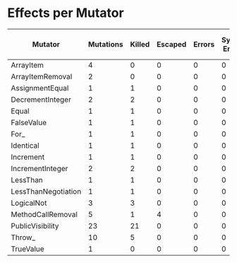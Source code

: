 # Effects per Mutator

| Mutator             | Mutations | Killed | Escaped | Errors | Syntax Errors | Timed Out | Skipped | Ignored | MSI (%s) | Covered MSI (%s) |
| ------------------- | --------- | ------ | ------- | ------ | ------------- | --------- | ------- | ------- | -------- | ---------------- |
| ArrayItem           |         4 |      0 |       0 |      0 |             0 |         0 |       0 |       0 |     0.00 |             0.00 |
| ArrayItemRemoval    |         2 |      0 |       0 |      0 |             0 |         0 |       0 |       0 |     0.00 |             0.00 |
| AssignmentEqual     |         1 |      1 |       0 |      0 |             0 |         0 |       0 |       0 |   100.00 |           100.00 |
| DecrementInteger    |         2 |      2 |       0 |      0 |             0 |         0 |       0 |       0 |   100.00 |           100.00 |
| Equal               |         1 |      1 |       0 |      0 |             0 |         0 |       0 |       0 |   100.00 |           100.00 |
| FalseValue          |         1 |      1 |       0 |      0 |             0 |         0 |       0 |       0 |   100.00 |           100.00 |
| For_                |         1 |      1 |       0 |      0 |             0 |         0 |       0 |       0 |   100.00 |           100.00 |
| Identical           |         1 |      1 |       0 |      0 |             0 |         0 |       0 |       0 |   100.00 |           100.00 |
| Increment           |         1 |      1 |       0 |      0 |             0 |         0 |       0 |       0 |   100.00 |           100.00 |
| IncrementInteger    |         2 |      2 |       0 |      0 |             0 |         0 |       0 |       0 |   100.00 |           100.00 |
| LessThan            |         1 |      1 |       0 |      0 |             0 |         0 |       0 |       0 |   100.00 |           100.00 |
| LessThanNegotiation |         1 |      1 |       0 |      0 |             0 |         0 |       0 |       0 |   100.00 |           100.00 |
| LogicalNot          |         3 |      3 |       0 |      0 |             0 |         0 |       0 |       0 |   100.00 |           100.00 |
| MethodCallRemoval   |         5 |      1 |       4 |      0 |             0 |         0 |       0 |       0 |    20.00 |            20.00 |
| PublicVisibility    |        23 |     21 |       0 |      0 |             0 |         0 |       0 |       0 |    91.30 |           100.00 |
| Throw_              |        10 |      5 |       0 |      0 |             0 |         0 |       0 |       0 |    50.00 |           100.00 |
| TrueValue           |         1 |      0 |       0 |      0 |             0 |         0 |       0 |       0 |     0.00 |             0.00 |

